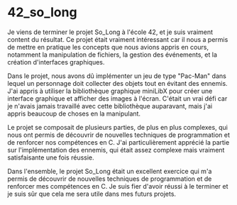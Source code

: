 # 42_so_long
Je viens de terminer le projet So_Long à l'école 42, et je suis vraiment content du résultat. Ce projet était vraiment intéressant car il nous a permis de mettre en pratique les concepts que nous avions appris en cours, notamment la manipulation de fichiers, la gestion des événements, et la création d'interfaces graphiques.

Dans le projet, nous avons dû implémenter un jeu de type "Pac-Man" dans lequel un personnage doit collecter des objets tout en évitant des ennemis. J'ai appris à utiliser la bibliothèque graphique miniLibX pour créer une interface graphique et afficher des images à l'écran. C'était un vrai défi car je n'avais jamais travaillé avec cette bibliothèque auparavant, mais j'ai appris beaucoup de choses en la manipulant.

Le projet se composait de plusieurs parties, de plus en plus complexes, qui nous ont permis de découvrir de nouvelles techniques de programmation et de renforcer nos compétences en C. J'ai particulièrement apprécié la partie sur l'implémentation des ennemis, qui était assez complexe mais vraiment satisfaisante une fois réussie.

Dans l'ensemble, le projet So_Long était un excellent exercice qui m'a permis de découvrir de nouvelles techniques de programmation et de renforcer mes compétences en C. Je suis fier d'avoir réussi à le terminer et je suis sûr que cela me sera utile dans mes futurs projets.
